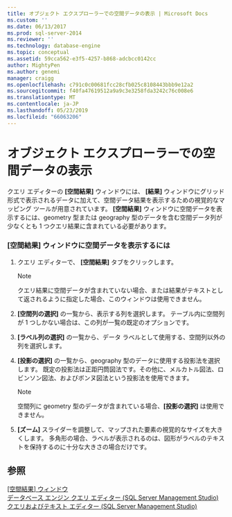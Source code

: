 ```yaml
---
title: オブジェクト エクスプローラーでの空間データの表示 | Microsoft Docs
ms.custom: ''
ms.date: 06/13/2017
ms.prod: sql-server-2014
ms.reviewer: ''
ms.technology: database-engine
ms.topic: conceptual
ms.assetid: 59cca562-e3f5-4257-b868-adcbcc0142cc
author: MightyPen
ms.author: genemi
manager: craigg
ms.openlocfilehash: c791c0c00681fcc28cfb025c8108443bbb9e12a2
ms.sourcegitcommit: f40fa47619512a9a9c3e3258fda3242c76c008e6
ms.translationtype: MT
ms.contentlocale: ja-JP
ms.lasthandoff: 05/23/2019
ms.locfileid: "66063206"
---
```

# <a name="view-spatial-data-in-object-explorer"></a>オブジェクト エクスプローラーでの空間データの表示
  クエリ エディターの **[空間結果]** ウィンドウには、 **[結果]** ウィンドウにグリッド形式で表示されるデータに加えて、空間データ結果を表示するための視覚的なマッピング ツールが用意されています。 **[空間結果]** ウィンドウに空間データを表示するには、geometry 型または geography 型のデータを含む空間データ列が少なくとも 1 つクエリ結果に含まれている必要があります。  
  
### <a name="to-view-spatial-data-in-the-spatial-results-window"></a>[空間結果] ウィンドウに空間データを表示するには  
  
1.  クエリ エディターで、 **[空間結果]** タブをクリックします。  
  
    > [!NOTE]  
    >  クエリ結果に空間データが含まれていない場合、または結果がテキストとして返されるように指定した場合、このウィンドウは使用できません。  
  
2.  **[空間列の選択]** の一覧から、表示する列を選択します。 テーブル内に空間列が 1 つしかない場合は、この列が一覧の既定のオプションです。  
  
3.  **[ラベル列の選択]** の一覧から、データ ラベルとして使用する、空間列以外の列を選択します。  
  
4.  **[投影の選択]** の一覧から、geography 型のデータに使用する投影法を選択します。 既定の投影法は正距円筒図法です。その他に、メルカトル図法、ロビンソン図法、およびボンヌ図法という投影法を使用できます。  
  
    > [!NOTE]  
    >  空間列に geometry 型のデータが含まれている場合、**[投影の選択]** は使用できません。  
  
5.  **[ズーム]** スライダーを調整して、マップされた要素の視覚的なサイズを大きくします。 多角形の場合、ラベルが表示されるのは、図形がラベルのテキストを保持するのに十分な大きさの場合だけです。  
  
## <a name="see-also"></a>参照  
 [[空間結果] ウィンドウ](spatial-results-window.md)   
 [データベース エンジン クエリ エディター &#40;SQL Server Management Studio&#41;](database-engine-query-editor-sql-server-management-studio.md)   
 [クエリおよびテキスト エディター &#40;SQL Server Management Studio&#41;](query-and-text-editors-sql-server-management-studio.md)  
  
  
